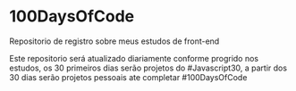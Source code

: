 # 100DaysOfCode
 Repositorio de registro sobre meus estudos de front-end

 Este repositorio será atualizado diariamente conforme progrido nos estudos, os 30 primeiros dias serão projetos do #Javascript30, a partir dos 30 dias serão projetos pessoais ate completar #100DaysOfCode
